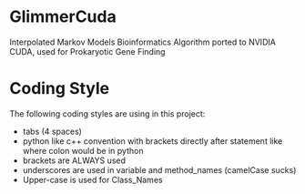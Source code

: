 GlimmerCuda
===========

Interpolated Markov Models Bioinformatics Algorithm ported to NVIDIA CUDA, used for Prokaryotic Gene Finding

<h1>Coding Style</h1>
The following coding styles are using in this project:
<ul>
<li>tabs (4 spaces)
<li>python like c++ convention with brackets directly after statement like where colon would be in python
<li>brackets are ALWAYS used
<li>underscores are used in variable and method_names (camelCase sucks)
<li>Upper-case is used for Class_Names
</ul>